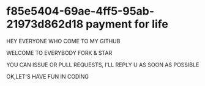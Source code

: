 # f85e5404-69ae-4ff5-95ab-21973d862d18 payment for life
 HEY EVERYONE WHO COME TO MY GITHUB 
 
 WELCOME TO EVERYBODY FORK & STAR
 
 YOU CAN ISSUE OR PULL REQUESTS, I'LL REPLY U AS SOON AS POSSIBLE
 
 OK,LET'S HAVE FUN IN CODING
